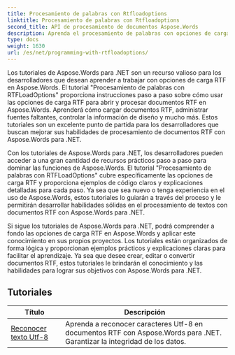 ```yaml
---
title: Procesamiento de palabras con Rtfloadoptions
linktitle: Procesamiento de palabras con Rtfloadoptions
second_title: API de procesamiento de documentos Aspose.Words
description: Aprenda el procesamiento de palabras con opciones de carga RTF en Aspose.Words para .NET. Aprenda a cargar y manipular documentos RTF utilizando tutoriales paso a paso y código C# de muestra.
type: docs
weight: 1630
url: /es/net/programming-with-rtfloadoptions/
---
```

Los tutoriales de Aspose.Words para .NET son un recurso valioso para los desarrolladores que desean aprender a trabajar con opciones de carga RTF en Aspose.Words. El tutorial "Procesamiento de palabras con RTFLoadOptions" proporciona instrucciones paso a paso sobre cómo usar las opciones de carga RTF para abrir y procesar documentos RTF en Aspose.Words. Aprenderá cómo cargar documentos RTF, administrar fuentes faltantes, controlar la información de diseño y mucho más. Estos tutoriales son un excelente punto de partida para los desarrolladores que buscan mejorar sus habilidades de procesamiento de documentos RTF con Aspose.Words para .NET.

Con los tutoriales de Aspose.Words para .NET, los desarrolladores pueden acceder a una gran cantidad de recursos prácticos paso a paso para dominar las funciones de Aspose.Words. El tutorial "Procesamiento de palabras con RTFLoadOptions" cubre específicamente las opciones de carga RTF y proporciona ejemplos de código claros y explicaciones detalladas para cada paso. Ya sea que sea nuevo o tenga experiencia en el uso de Aspose.Words, estos tutoriales lo guiarán a través del proceso y le permitirán desarrollar habilidades sólidas en el procesamiento de textos con documentos RTF con Aspose.Words para .NET.

Si sigue los tutoriales de Aspose.Words para .NET, podrá comprender a fondo las opciones de carga RTF en Aspose.Words y aplicar este conocimiento en sus propios proyectos. Los tutoriales están organizados de forma lógica y proporcionan ejemplos prácticos y explicaciones claras para facilitar el aprendizaje. Ya sea que desee crear, editar o convertir documentos RTF, estos tutoriales le brindarán el conocimiento y las habilidades para lograr sus objetivos con Aspose.Words para .NET.

 ## Tutoriales
| Título | Descripción |
| --- | --- |
| [Reconocer texto Utf-8](./recognize-utf8-text/) | Aprenda a reconocer caracteres Utf-8 en documentos RTF con Aspose.Words para .NET. Garantizar la integridad de los datos. |